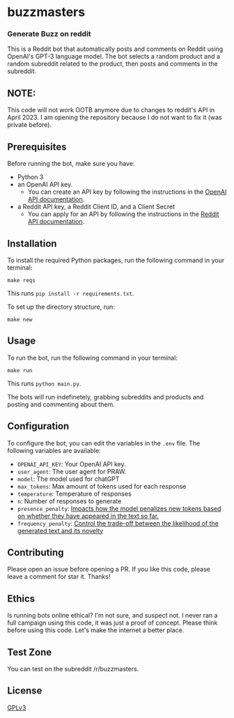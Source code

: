 # buzzmasters

### Generate Buzz on reddit

This is a Reddit bot that automatically posts and comments on Reddit using OpenAI's GPT-3 language model. The bot selects a random product and a random subreddit related to the product, then posts and comments in the subreddit.

## NOTE: 

This code will not work OOTB anymore due to changes to reddit's API in April 2023. I am opening the repository because I do not want to fix it (was private before).

## Prerequisites

Before running the bot, make sure you have:
- Python 3
- an OpenAI API key.
  * You can create an API key by following the instructions in the [OpenAI API documentation](https://beta.openai.com/docs/api-reference/authentication).
- a Reddit API key, a Reddit Client ID, and a Client Secret
  * You can apply for an API by following the instructions in the [Reddit API documentation](https://www.reddit.com/dev/api/).

## Installation

To install the required Python packages, run the following command in your terminal:

```make reqs```

This runs ```pip install -r requirements.txt```.

To set up the directory structure, run:

```make new```

## Usage

To run the bot, run the following command in your terminal:

```make run```

This runs ```python main.py```.

The bots will run indefinetely, grabbing subreddits and products and posting and commenting about them.

## Configuration

To configure the bot, you can edit the variables in the `.env` file. The following variables are available:

- `OPENAI_API_KEY`: Your OpenAI API key.
- `user_agent`: The user agent for PRAW.
- `model`: The model used for chatGPT
- `max_tokens`: Max amount of tokens used for each response
- `temperature`: Temperature of responses
- `n`: Number of responses to generate
- `presence_penalty`: [Impacts how the model penalizes new tokens based on whether they have appeared in the text so far.](https://gptaipower.com/presence-penalty/)
- `frequency_penalty`: [Control the trade-off between the likelihood of the generated text and its novelty](https://gptaipower.com/frequency-penalty/)

## Contributing

Please open an issue before opening a PR. If you like this code, please leave a comment for star it. Thanks!

## Ethics

Is running bots online ethical? I'm not sure, and suspect not. I never ran a full campaign using this code, it was just a proof of concept. Please think before using this code. Let's make the internet a better place.

## Test Zone

You can test on the subreddit /r/buzzmasters.

## License

[GPLv3](https://www.gnu.org/licenses/gpl-3.0.html)
